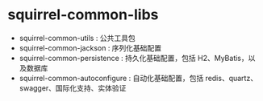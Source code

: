 # squirrel-common-libs

* squirrel-common-utils            : 公共工具包
* squirrel-common-jackson          : 序列化基础配置
* squirrel-common-persistence      : 持久化基础配置，包括 H2、MyBatis，以及数据库
* squirrel-common-autoconfigure    : 自动化基础配置，包括 redis、quartz、swagger、国际化支持、实体验证
